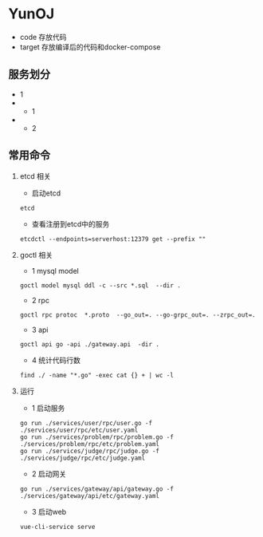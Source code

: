 # YunOJ

- code 存放代码
- target 存放编译后的代码和docker-compose

## 服务划分

- 1
-
    - 1
-
    - 2

## 常用命令

1. etcd 相关
    - 启动etcd
    ```shell
    etcd
    ```
    - 查看注册到etcd中的服务
    ```shell
    etcdctl --endpoints=serverhost:12379 get --prefix ""
    ```
2. goctl 相关
    - 1 mysql model
    ```shell
    goctl model mysql ddl -c --src *.sql  --dir .
    ```
    - 2 rpc
    ```shell
    goctl rpc protoc  *.proto  --go_out=. --go-grpc_out=. --zrpc_out=.
    ```
    - 3 api
    ```shell
    goctl api go -api ./gateway.api  -dir .
    ```
    - 4 统计代码行数
    ```shell
    find ./ -name "*.go" -exec cat {} + | wc -l
    ```

3. 运行
    - 1 启动服务
    ```shell
    go run ./services/user/rpc/user.go -f ./services/user/rpc/etc/user.yaml
    go run ./services/problem/rpc/problem.go -f ./services/problem/rpc/etc/problem.yaml
    go run ./services/judge/rpc/judge.go -f ./services/judge/rpc/etc/judge.yaml
    ```
    - 2 启动网关
    ```shell
    go run ./services/gateway/api/gateway.go -f ./services/gateway/api/etc/gateway.yaml
    ```
    - 3 启动web
    ```shell
    vue-cli-service serve
    ```

